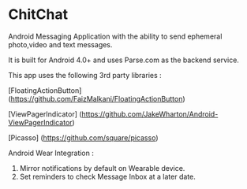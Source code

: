ChitChat
========

Android Messaging Application with the ability to send ephemeral photo,video and text messages.

It is built for Android 4.0+ and uses Parse.com as the backend service.

This app uses the following 3rd party libraries : 

[FloatingActionButton] (https://github.com/FaizMalkani/FloatingActionButton)

[ViewPagerIndicator] (https://github.com/JakeWharton/Android-ViewPagerIndicator)

[Picasso] (https://github.com/square/picasso)

Android Wear Integration :

1. Mirror notifications by default on Wearable device.
2. Set reminders to check Message Inbox at a later date.
